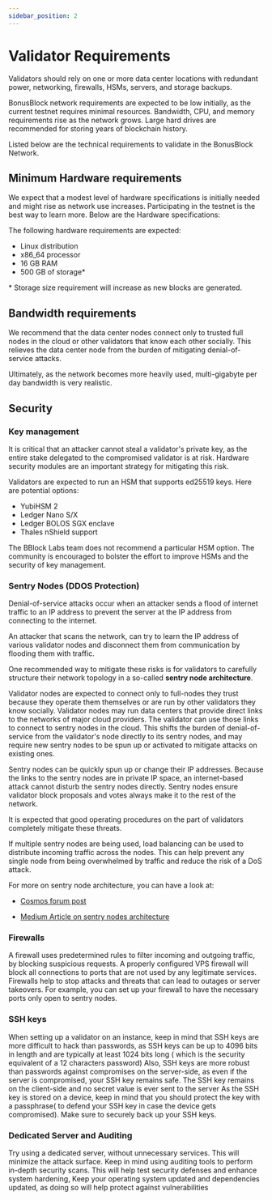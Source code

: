 ```yaml
---
sidebar_position: 2
---
```


# Validator Requirements

Validators should rely on one or more data center locations with redundant power, networking, firewalls, HSMs,  servers, and storage backups.


BonusBlock network requirements are expected to be low initially, as the current testnet requires minimal resources. Bandwidth, CPU, and memory requirements rise as the network grows. Large hard drives are recommended for storing years of blockchain history.

Listed below are the technical requirements to validate in the BonusBlock Network.


## Minimum Hardware requirements

We expect that a modest level of hardware specifications is initially needed and might rise as network use increases. Participating in the testnet is the best way to learn more. Below are the Hardware specifications:

The following hardware requirements are expected:
- Linux distribution
- x86_64 processor
- 16 GB RAM
- 500 GB of storage\*

\* Storage size requirement will increase as new blocks are generated.


## Bandwidth requirements

We recommend that the data center nodes connect only to trusted full nodes in the cloud or other validators that know each other socially. This relieves the data center node from the burden of mitigating denial-of-service attacks.

Ultimately, as the network becomes more heavily used, multi-gigabyte per day bandwidth is very realistic.

## Security

### Key management

It is critical that an attacker cannot steal a validator's private key, as the entire stake delegated to the compromised validator is at risk. Hardware security modules are an important strategy for mitigating this risk.

Validators are expected to run an HSM that supports ed25519 keys. Here are potential options:

- YubiHSM 2
- Ledger Nano S/X
- Ledger BOLOS SGX enclave
- Thales nShield support

The BBlock Labs team does not recommend a particular HSM option. The community is encouraged to bolster the effort to improve HSMs and the security of key management.


### Sentry Nodes (DDOS Protection)

Denial-of-service attacks occur when an attacker sends a flood of internet traffic to an IP address to prevent the server at the IP address from connecting to the internet.

An attacker that scans the network, can try to learn the IP address of various validator nodes and disconnect them from communication by flooding them with traffic.

One recommended way to mitigate these risks is for validators to carefully structure their network topology in a so-called **sentry node architecture**.

Validator nodes are expected to connect only to full-nodes they trust because they operate them themselves or are run by other validators they know socially. Validator nodes may run data centers that provide direct links to the networks of major cloud providers. The validator can use those links to connect to sentry nodes in the cloud. This shifts the burden of denial-of-service from the validator's node directly to its sentry nodes, and may require new sentry nodes to be spun up or activated to mitigate attacks on existing ones.

Sentry nodes can be quickly spun up or change their IP addresses. Because the links to the sentry nodes are in private IP space, an internet-based attack cannot disturb the sentry nodes directly. Sentry nodes ensure validator block proposals and votes always make it to the rest of the network.

It is expected that good operating procedures on the part of validators completely mitigate these threats.

If multiple sentry nodes are being used, load balancing can be used to distribute incoming traffic across the nodes. This can help prevent any single node from being overwhelmed by traffic and reduce the risk of a DoS attack.

For more on sentry node architecture, you can have a look at:
- <a className= "external" href="https://forum.cosmos.network/t/sentry-node-architecture-overview/454" target="_blank">Cosmos forum post</a>

- <a className= "external" href="https://medium.com/@kidinamoto/tech-choices-for-cosmos-validators-27c7242061ea" target="_blank">Medium Article on sentry nodes architecture</a>

### Firewalls
A firewall uses predetermined rules to filter incoming and outgoing traffic, by blocking suspicious requests. A properly configured VPS firewall will block all connections to ports that are not used by any legitimate services. Firewalls help to stop attacks and threats that can lead to outages or server takeovers. For example, you can set up your firewall to have the necessary ports only open to sentry nodes.

### SSH keys
When setting up a validator on an instance, keep in mind that SSH keys are more difficult to hack than passwords, as SSH keys can be up to 4096 bits in length and are typically at least 1024 bits long ( which is the security equivalent of a 12 characters password)
Also, SSH keys are more robust than passwords against compromises on the server-side, as even if the server is compromised, your SSH key remains safe. The SSH key remains on the client-side and no secret value is ever sent to the server
As the SSH key is stored on a device, keep in mind that you should protect the key with a passphrase( to defend your SSH key in case the device gets compromised). Make sure to securely back up your SSH keys.

### Dedicated Server and Auditing
Try using a dedicated server, without unnecessary services. This will minimize the attack surface. Keep in mind using auditing tools to perform in-depth security scans. This will help test security defenses and enhance system hardening, Keep your operating system updated and dependencies updated, as doing so will help protect against vulnerabilities
